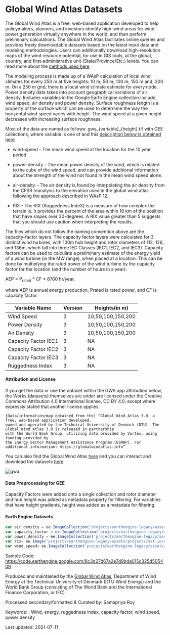 # Global Wind Atlas Datasets

The Global Wind Atlas is a free, web-based application developed to help policymakers, planners, and investors identify high-wind areas for wind power generation virtually anywhere in the world, and then perform preliminary calculations. The Global Wind Atlas facilitates online queries and provides freely downloadable datasets based on the latest input data and modeling methodologies. Users can additionally download high-resolution maps of the wind resource potential, for use in GIS tools, at the global, country, and first-administrative unit (State/Province/Etc.) levels. You can read more about the [methods used here](https://globalwindatlas.info/about/method)

The modeling process is made up of a WAsP calculation of local wind climates for every 250 m at five heights: 10 m; 50 m; 100 m; 150 m and; 200 m. On a 250 m grid, there is a local wind climate estimate for every node. Power density data takes into account geographical variations of air density. Includes variables in the Google Earth Engine collection include, wind speed, air density and power density. Surface roughness length is a property of the surface which can be used to determine the way the horizontal wind speed varies with height. The wind speed at a given height decreases with increasing surface roughness.

Most of the data are named as follows: gwa_{variable}_{height}.tif with GEE collections, where variable is one of and this [description below is obtained here](https://data.dtu.dk/articles/dataset/Global_Wind_Atlas_v3/9420803)

* wind-speed - The mean wind speed at the location for the 10 year period

* power-density - The mean power density of the wind, which is related to the cube of the wind speed, and can provide additional information about the strength of the wind not found in the mean wind speed alone.

* air-density - The air density is found by interpolating the air density from the CFSR reanalysis to the elevation used in the global wind atlas following the approach described in WAsP 12.

* RIX - The RIX (Ruggedness IndeX) is a measure of how complex the terrain is. It provides the percent of the area within 10 km of the position that have slopes over 30-degrees. A RIX value greater than 5 suggests that you should use caution when interpreting the results.

The files which do not follow the naming convention above are the capacity-factor layers. The capacity factor layers were calculated for 3 distinct wind turbines, with 100m hub height and rotor diameters of 112, 126, and 136m, which fall into three IEC Classes (IEC1, IEC2, and IEC3). Capacity factors can be used to calculate a preliminary estimate of the energy yield of a wind turbine (in the MW range), when placed at a location. This can be done by multiplying the rated power of the wind turbine by the capacity factor for the location (and the number of hours in a year):

AEP = P<sub>rated</sub> * CF * 8760 hr/year,

where AEP is annual energy production, Prated is rated power, and CF is capacity factor.

<center>

|Variable Name       |Version|Heights(in m)    |
|--------------------|-------|-----------------|
|Wind Speed          |3      |10,50,100,150,200|
|Power Density       |3      |10,50,100,150,200|
|Air Density         |3      |10,50,100,150,200|
|Capacity Factor IEC1|3      |NA               |
|Capacity Factor IEC2|3      |NA               |
|Capacity Factor IEC3|3      |NA               |
|Ruggedness Index    |3      |NA               |


</center>

#### Attribution and License
If you get the data or use the dataset within the GWA app attribution below, the Works (datasets) themselves are under are licensed under the Creative Commons Attribution 4.0 International license, CC BY 4.0, except where expressly stated that another license applies.

```
[Data/information/map obtained from the] “Global Wind Atlas 3.0, a free, web-based application developed,
owned and operated by the Technical University of Denmark (DTU). The Global Wind Atlas 3.0 is released in partnership
with the World Bank Group, utilizing data provided by Vortex, using funding provided by
the Energy Sector Management Assistance Program (ESMAP). For additional information: https://globalwindatlas.info”
```

You can also find the Global Wind Atlas [here](https://globalwindatlas.info/) and you can interact and download the datasets [here](https://globalwindatlas.info/download/gis-files)

![gwa](https://user-images.githubusercontent.com/6677629/125204763-7b58c200-e244-11eb-9932-79e7c9c0fb6c.gif)

#### Data Preprocessing for GEE
Capacity Factors were added onto a single collection and rotor diameter and hub height was added as metadata property for filtering. For variables that have height gradients, height was added as a metadata for filtering.

#### Earth Engine Datasets

```js
var air_density = ee.ImageCollection('projects/earthengine-legacy/assets/projects/sat-io/open-datasets/global_wind_atlas/air-density');
var capacity_factor = ee.ImageCollection('projects/earthengine-legacy/assets/projects/sat-io/open-datasets/global_wind_atlas/capacity-factor');
var power_density = ee.ImageCollection('projects/earthengine-legacy/assets/projects/sat-io/open-datasets/global_wind_atlas/power-density');
var rix= ee.Image('projects/earthengine-legacy/assets/projects/sat-io/open-datasets/global_wind_atlas/ruggedness-index');
var wind_speed= ee.ImageCollection('projects/earthengine-legacy/assets/projects/sat-io/open-datasets/global_wind_atlas/wind-speed');
```

Sample Code: https://code.earthengine.google.com/8c3d27d67a2e7d9bda015c325d505409


Produced and maintained by the [Global Wind Atlas](https://globalwindatlas.info/), Department of Wind Energy at the Technical University of Denmark (DTU Wind Energy) and the World Bank Group (consisting of The World Bank and the International Finance Corporation, or IFC)

Processed secondary/formatted & Curated by: Samapriya Roy

Keywords: : Wind, energy, ruggedness index, capacity factor, wind speed, power density

Last updated: 2021-07-11
